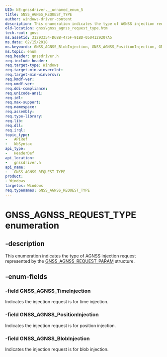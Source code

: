 ```yaml
---
UID: NE:gnssdriver.__unnamed_enum_5
title: GNSS_AGNSS_REQUEST_TYPE
author: windows-driver-content
description: This enumeration indicates the type of AGNSS injection request represented by the GNSS_AGNSS_REQUEST_PARAM structure.
old-location: gnss\gnss_agnss_request_type.htm
tech.root: gnss
ms.assetid: 31293354-D68B-475F-91BD-0504129207A5
ms.date: 02/15/2018
ms.keywords: GNSS_AGNSS_BlobInjection, GNSS_AGNSS_PositionInjection, GNSS_AGNSS_REQUEST_TYPE, GNSS_AGNSS_REQUEST_TYPE enumeration [Sensor Devices], GNSS_AGNSS_TimeInjection, gnss.gnss_agnss_request_type, gnssdriver/GNSS_AGNSS_BlobInjection, gnssdriver/GNSS_AGNSS_PositionInjection, gnssdriver/GNSS_AGNSS_REQUEST_TYPE, gnssdriver/GNSS_AGNSS_TimeInjection
ms.topic: enum
req.header: gnssdriver.h
req.include-header: 
req.target-type: Windows
req.target-min-winverclnt: 
req.target-min-winversvr: 
req.kmdf-ver: 
req.umdf-ver: 
req.ddi-compliance: 
req.unicode-ansi: 
req.idl: 
req.max-support: 
req.namespace: 
req.assembly: 
req.type-library: 
req.lib: 
req.dll: 
req.irql: 
topic_type:
-	APIRef
-	kbSyntax
api_type:
-	HeaderDef
api_location:
-	gnssdriver.h
api_name:
-	GNSS_AGNSS_REQUEST_TYPE
product:
- Windows
targetos: Windows
req.typenames: GNSS_AGNSS_REQUEST_TYPE
---
```


# GNSS_AGNSS_REQUEST_TYPE enumeration


## -description


This enumeration indicates the type of AGNSS injection request represented by the <a href="https://msdn.microsoft.com/library/windows/hardware/dn925096">GNSS_AGNSS_REQUEST_PARAM</a> structure.


## -enum-fields




### -field GNSS_AGNSS_TimeInjection

Indicates the injection request is for time injection.


### -field GNSS_AGNSS_PositionInjection

Indicates the injection request is for position injection.


### -field GNSS_AGNSS_BlobInjection

Indicates the injection request is for blob injection.

